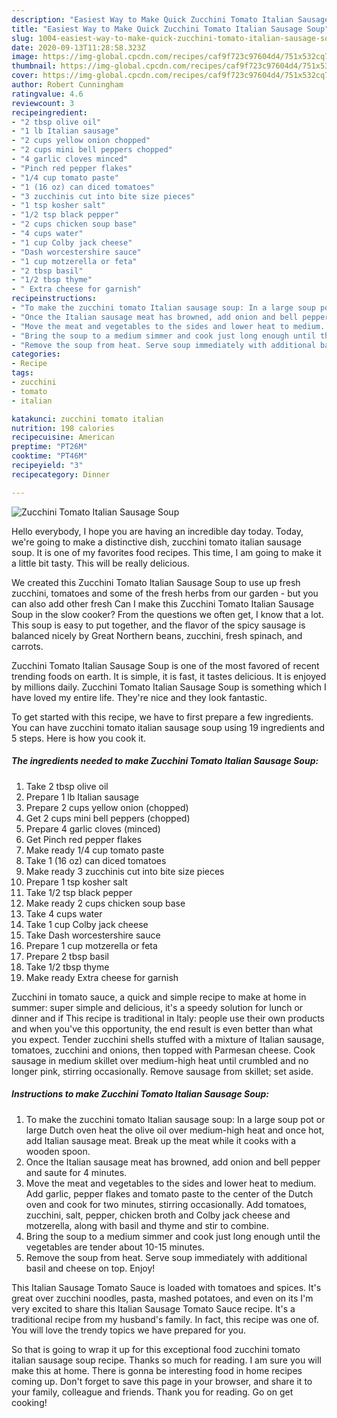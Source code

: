 ```yaml
---
description: "Easiest Way to Make Quick Zucchini Tomato Italian Sausage Soup"
title: "Easiest Way to Make Quick Zucchini Tomato Italian Sausage Soup"
slug: 1004-easiest-way-to-make-quick-zucchini-tomato-italian-sausage-soup
date: 2020-09-13T11:28:58.323Z
image: https://img-global.cpcdn.com/recipes/caf9f723c97604d4/751x532cq70/zucchini-tomato-italian-sausage-soup-recipe-main-photo.jpg
thumbnail: https://img-global.cpcdn.com/recipes/caf9f723c97604d4/751x532cq70/zucchini-tomato-italian-sausage-soup-recipe-main-photo.jpg
cover: https://img-global.cpcdn.com/recipes/caf9f723c97604d4/751x532cq70/zucchini-tomato-italian-sausage-soup-recipe-main-photo.jpg
author: Robert Cunningham
ratingvalue: 4.6
reviewcount: 3
recipeingredient:
- "2 tbsp olive oil"
- "1 lb Italian sausage"
- "2 cups yellow onion chopped"
- "2 cups mini bell peppers chopped"
- "4 garlic cloves minced"
- "Pinch red pepper flakes"
- "1/4 cup tomato paste"
- "1 (16 oz) can diced tomatoes"
- "3 zucchinis cut into bite size pieces"
- "1 tsp kosher salt"
- "1/2 tsp black pepper"
- "2 cups chicken soup base"
- "4 cups water"
- "1 cup Colby jack cheese"
- "Dash worcestershire sauce"
- "1 cup motzerella or feta"
- "2 tbsp basil"
- "1/2 tbsp thyme"
- " Extra cheese for garnish"
recipeinstructions:
- "To make the zucchini tomato Italian sausage soup: In a large soup pot or large Dutch oven heat the olive oil over medium-high heat and once hot, add Italian sausage meat. Break up the meat while it cooks with a wooden spoon."
- "Once the Italian sausage meat has browned, add onion and bell pepper and saute for 4 minutes."
- "Move the meat and vegetables to the sides and lower heat to medium. Add garlic, pepper flakes and tomato paste to the center of the Dutch oven and cook for two minutes, stirring occasionally. Add tomatoes, zucchini, salt, pepper, chicken broth and Colby jack cheese and motzerella, along with basil and thyme and stir to combine."
- "Bring the soup to a medium simmer and cook just long enough until the vegetables are tender about 10-15 minutes."
- "Remove the soup from heat. Serve soup immediately with additional basil and cheese on top. Enjoy!"
categories:
- Recipe
tags:
- zucchini
- tomato
- italian

katakunci: zucchini tomato italian 
nutrition: 198 calories
recipecuisine: American
preptime: "PT26M"
cooktime: "PT46M"
recipeyield: "3"
recipecategory: Dinner

---
```



![Zucchini Tomato Italian Sausage Soup](https://img-global.cpcdn.com/recipes/caf9f723c97604d4/751x532cq70/zucchini-tomato-italian-sausage-soup-recipe-main-photo.jpg)

Hello everybody, I hope you are having an incredible day today. Today, we're going to make a distinctive dish, zucchini tomato italian sausage soup. It is one of my favorites food recipes. This time, I am going to make it a little bit tasty. This will be really delicious.

We created this Zucchini Tomato Italian Sausage Soup to use up fresh zucchini, tomatoes and some of the fresh herbs from our garden - but you can also add other fresh Can I make this Zucchini Tomato Italian Sausage Soup in the slow cooker? From the questions we often get, I know that a lot. This soup is easy to put together, and the flavor of the spicy sausage is balanced nicely by Great Northern beans, zucchini, fresh spinach, and carrots.

Zucchini Tomato Italian Sausage Soup is one of the most favored of recent trending foods on earth. It is simple, it is fast, it tastes delicious. It is enjoyed by millions daily. Zucchini Tomato Italian Sausage Soup is something which I have loved my entire life. They're nice and they look fantastic.


To get started with this recipe, we have to first prepare a few ingredients. You can have zucchini tomato italian sausage soup using 19 ingredients and 5 steps. Here is how you cook it.

<!--inarticleads1-->

##### The ingredients needed to make Zucchini Tomato Italian Sausage Soup:

1. Take 2 tbsp olive oil
1. Prepare 1 lb Italian sausage
1. Prepare 2 cups yellow onion (chopped)
1. Get 2 cups mini bell peppers (chopped)
1. Prepare 4 garlic cloves (minced)
1. Get Pinch red pepper flakes
1. Make ready 1/4 cup tomato paste
1. Take 1 (16 oz) can diced tomatoes
1. Make ready 3 zucchinis cut into bite size pieces
1. Prepare 1 tsp kosher salt
1. Take 1/2 tsp black pepper
1. Make ready 2 cups chicken soup base
1. Take 4 cups water
1. Take 1 cup Colby jack cheese
1. Take Dash worcestershire sauce
1. Prepare 1 cup motzerella or feta
1. Prepare 2 tbsp basil
1. Take 1/2 tbsp thyme
1. Make ready  Extra cheese for garnish


Zucchini in tomato sauce, a quick and simple recipe to make at home in summer: super simple and delicious, it&#39;s a speedy solution for lunch or dinner and if This recipe is traditional in Italy: people use their own products and when you&#39;ve this opportunity, the end result is even better than what you expect. Tender zucchini shells stuffed with a mixture of Italian sausage, tomatoes, zucchini and onions, then topped with Parmesan cheese. Cook sausage in medium skillet over medium-high heat until crumbled and no longer pink, stirring occasionally. Remove sausage from skillet; set aside. 

<!--inarticleads2-->

##### Instructions to make Zucchini Tomato Italian Sausage Soup:

1. To make the zucchini tomato Italian sausage soup: In a large soup pot or large Dutch oven heat the olive oil over medium-high heat and once hot, add Italian sausage meat. Break up the meat while it cooks with a wooden spoon.
1. Once the Italian sausage meat has browned, add onion and bell pepper and saute for 4 minutes.
1. Move the meat and vegetables to the sides and lower heat to medium. Add garlic, pepper flakes and tomato paste to the center of the Dutch oven and cook for two minutes, stirring occasionally. Add tomatoes, zucchini, salt, pepper, chicken broth and Colby jack cheese and motzerella, along with basil and thyme and stir to combine.
1. Bring the soup to a medium simmer and cook just long enough until the vegetables are tender about 10-15 minutes.
1. Remove the soup from heat. Serve soup immediately with additional basil and cheese on top. Enjoy!


This Italian Sausage Tomato Sauce is loaded with tomatoes and spices. It&#39;s great over zucchini noodles, pasta, mashed potatoes, and even on its I&#39;m very excited to share this Italian Sausage Tomato Sauce recipe. It&#39;s a traditional recipe from my husband&#39;s family. In fact, this recipe was one of. You will love the trendy topics we have prepared for you. 

So that is going to wrap it up for this exceptional food zucchini tomato italian sausage soup recipe. Thanks so much for reading. I am sure you will make this at home. There is gonna be interesting food in home recipes coming up. Don't forget to save this page in your browser, and share it to your family, colleague and friends. Thank you for reading. Go on get cooking!
